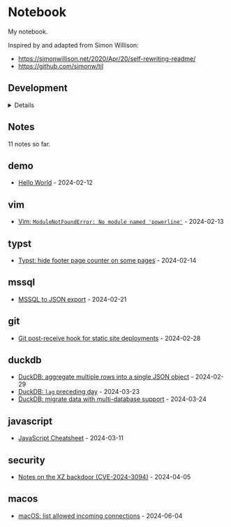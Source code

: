 # Notebook

My notebook.

Inspired by and adapted from Simon Willison:

* https://simonwillison.net/2020/Apr/20/self-rewriting-readme/
* https://github.com/simonw/til

## Development

<details>

### Running locally

```
python build_database.py
./datasette-serve
```

</details>

## Notes

<!-- count starts -->11<!-- count ends --> notes so far.

<!-- index starts -->
## demo

* [Hello World](https://github.com/schu/notebook/blob/main/demo/hello-world.md) - 2024-02-12

## vim

* [Vim: `ModuleNotFoundError: No module named 'powerline'`](https://github.com/schu/notebook/blob/main/vim/vim-powerline-module-not-found-error.md) - 2024-02-13

## typst

* [Typst: hide footer page counter on some pages](https://github.com/schu/notebook/blob/main/typst/typst-hide-page-counter-on-some-pages.md) - 2024-02-14

## mssql

* [MSSQL to JSON export](https://github.com/schu/notebook/blob/main/mssql/mssql-to-json-export.md) - 2024-02-21

## git

* [Git post-receive hook for static site deployments](https://github.com/schu/notebook/blob/main/git/git-post-receive-hook.md) - 2024-02-28

## duckdb

* [DuckDB: aggregate multiple rows into a single JSON object](https://github.com/schu/notebook/blob/main/duckdb/duckdb-rows-to-json-aggregation.md) - 2024-02-29
* [DuckDB: `lag` preceding day](https://github.com/schu/notebook/blob/main/duckdb/duckdb-lag-preceding-day.md) - 2024-03-23
* [DuckDB: migrate data with multi-database support](https://github.com/schu/notebook/blob/main/duckdb/duckdb-migrate-data-with-multi-database-support.md) - 2024-03-24

## javascript

* [JavaScript Cheatsheet](https://github.com/schu/notebook/blob/main/javascript/javascript-cheatsheet.md) - 2024-03-11

## security

* [Notes on the XZ backdoor (CVE-2024-3094)](https://github.com/schu/notebook/blob/main/security/xz-backdoor-CVE-2024-3094.md) - 2024-04-05

## macos

* [macOS: list allowed incoming connections](https://github.com/schu/notebook/blob/main/macos/macos-list-allowed-incoming-connections.md) - 2024-06-04
<!-- index ends -->
